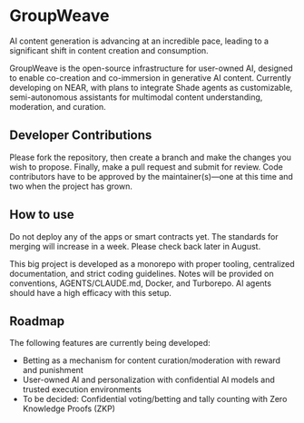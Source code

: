 # GroupWeave

AI content generation is advancing at an incredible pace, leading to a significant shift in content creation and consumption.

GroupWeave is the open-source infrastructure for user-owned AI, designed to enable co-creation and co-immersion in generative AI content. Currently developing on NEAR, with plans to integrate Shade agents as customizable, semi-autonomous assistants for multimodal content understanding, moderation, and curation.

## Developer Contributions

Please fork the repository, then create a branch and make the changes you wish to propose. Finally, make a pull request and submit for review. Code contributors have to be approved by the maintainer(s)—one at this time and two when the project has grown. 

## How to use

Do not deploy any of the apps or smart contracts yet. The standards for merging will increase in a week. Please check back later in August. 

This big project is developed as a monorepo with proper tooling, centralized documentation, and strict coding guidelines. Notes will be provided on conventions, AGENTS/CLAUDE.md, Docker, and Turborepo. AI agents should have a high efficacy with this setup. 

## Roadmap

The following features are currently being developed:

*   Betting as a mechanism for content curation/moderation with reward and punishment 
*   User-owned AI and personalization with confidential AI models and trusted execution environments
*   To be decided: Confidential voting/betting and tally counting with Zero Knowledge Proofs (ZKP)
